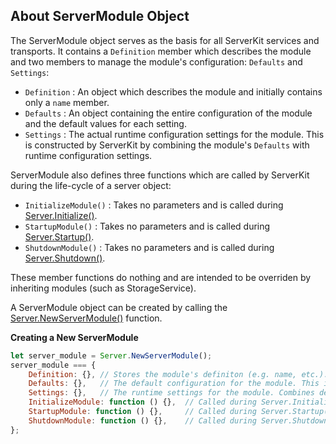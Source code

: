 
About ServerModule Object
---------------------------------------------------------------------

The ServerModule object serves as the basis for all ServerKit services and transports.
It contains a `Definition` member which describes the module
and two members to manage the module's configuration: `Defaults` and `Settings`:

- `Definition`
	: An object which describes the module and initially contains only a `name` member.
- `Defaults`
	: An object containing the entire configuration of the module and the default values for each setting.
- `Settings`
	: The actual runtime configuration settings for the module.
	This is constructed by ServerKit by combining the module's `Defaults` with runtime configuration settings.

ServerModule also defines three functions which are called by ServerKit during the life-cycle of a server object:

- `InitializeModule()`
	: Takes no parameters and is called during [Server.Initialize()](api/1610-Server.Initialize.md).
- `StartupModule()`
	: Takes no parameters and is called during [Server.Startup()](api/1610-Server.Startup.md).
- `ShutdownModule()`
	: Takes no parameters and is called during [Server.Shutdown()](api/1610-Server.Shutdown.md).

These member functions do nothing and are intended to be overriden by inheriting modules (such as StorageService).

A ServerModule object can be created by calling the [Server.NewServerModule()](api/1620-Server.NewServerModule.md) function.

**Creating a New ServerModule**

~~~javascript
let server_module = Server.NewServerModule();
server_module === {
	Definition: {}, // Stores the module's definiton (e.g. name, etc.).
	Defaults: {},   // The default configuration for the module. This is defined by the module.
	Settings: {},   // The runtime settings for the module. Combines defaults with configuration settings.
	InitializeModule: function () {},  // Called during Server.Initialize().
	StartupModule: function () {},     // Called during Server.Startup().
	ShutdownModule: function () {},    // Called during Server.Shutdown().
};
~~~

